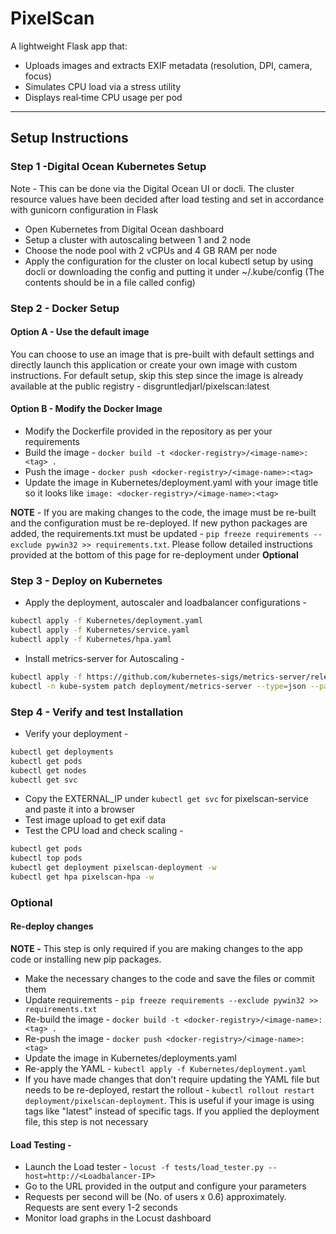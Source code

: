 # PixelScan

A lightweight Flask app that:
- Uploads images and extracts EXIF metadata (resolution, DPI, camera, focus)
- Simulates CPU load via a stress utility
- Displays real‑time CPU usage per pod

---

## Setup Instructions

### Step 1 -Digital Ocean Kubernetes Setup

Note - This can be done via the Digital Ocean UI or docli. The cluster resource values have been decided after load testing and set in accordance with gunicorn configuration in Flask

- Open Kubernetes from Digital Ocean dashboard
- Setup a cluster with autoscaling between 1 and 2 node
- Choose the node pool with 2 vCPUs and 4 GB RAM per node
- Apply the configuration for the cluster on local kubectl setup by using docli or downloading the config and putting it under ~/.kube/config (The contents should be in a file called config)

### Step 2 - Docker Setup
#### Option A - Use the default image
You can choose to use an image that is pre-built with default settings and directly launch this application or create your own image with custom instructions. For default setup, skip this step since the image is already available at the public registry - disgruntledjarl/pixelscan:latest

#### Option B - Modify the Docker Image
- Modify the Dockerfile provided in the repository as per your requirements
- Build the image - `docker build -t <docker-registry>/<image-name>:<tag> .`
- Push the image - `docker push <docker-registry>/<image-name>:<tag>`
- Update the image in Kubernetes/deployment.yaml with your image title so it looks like `image: <docker-registry>/<image-name>:<tag>`

**NOTE**  - If you are making changes to the code, the image must be re-built and the configuration must be re-deployed. If new python packages are added, the requirements.txt must be updated - `pip freeze requirements --exclude pywin32 >> requirements.txt`. Please follow detailed instructions provided at the bottom of this page for re-deployment under **Optional**

### Step 3 - Deploy on Kubernetes
- Apply the deployment, autoscaler and loadbalancer configurations - 
```bash
kubectl apply -f Kubernetes/deployment.yaml
kubectl apply -f Kubernetes/service.yaml
kubectl apply -f Kubernetes/hpa.yaml
```

- Install metrics-server for Autoscaling - 
```bash
kubectl apply -f https://github.com/kubernetes-sigs/metrics-server/releases/latest/download/components.yaml
kubectl -n kube-system patch deployment/metrics-server --type=json --patch='[{"op": "add", "path": "/spec/template/spec/containers/0/args/-", "value": "--kubelet-insecure-tls"}]'
```

### Step 4 - Verify and test Installation
- Verify your deployment - 
```bash
kubectl get deployments
kubectl get pods
kubectl get nodes
kubectl get svc
```
- Copy the EXTERNAL_IP under `kubectl get svc` for pixelscan-service and paste it into a browser
- Test image upload to get exif data
- Test the CPU load and check scaling - 
```bash
kubectl get pods
kubectl top pods
kubectl get deployment pixelscan-deployment -w
kubectl get hpa pixelscan-hpa -w
```
### Optional

#### Re-deploy changes
**NOTE -** This step is only required if you are making changes to the app code or installing new pip packages.

- Make the necessary changes to the code and save the files or commit them
- Update requirements - `pip freeze requirements --exclude pywin32 >> requirements.txt`
- Re-build the image - `docker build -t <docker-registry>/<image-name>:<tag> .`
- Re-push the image - `docker push <docker-registry>/<image-name>:<tag>`
- Update the image in Kubernetes/deployments.yaml
- Re-apply the YAML - `kubectl apply -f Kubernetes/deployment.yaml`
- If you have made changes that don't require updating the YAML file but needs to be re-deployed, restart the rollout - `kubectl rollout restart deployment/pixelscan-deployment`. This is useful if your image is using tags like "latest" instead of specific tags. If you applied the deployment file, this step is not necessary 

#### Load Testing - 
- Launch the Load tester - `locust -f tests/load_tester.py --host=http://<Loadbalancer-IP>`
- Go to the URL provided in the output and configure your parameters
- Requests per second will be (No. of users x 0.6) approximately. Requests are sent every 1-2 seconds
- Monitor load graphs in the Locust dashboard
